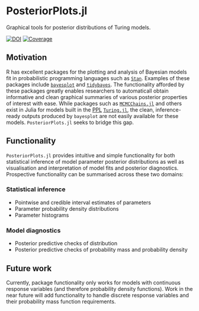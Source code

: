 # PosteriorPlots.jl
Graphical tools for posterior distributions of Turing models.

[![DOI](https://zenodo.org/badge/386667603.svg)](https://zenodo.org/badge/latestdoi/386667603)
[![Coverage](https://codecov.io/gh/hendersontrent/PosteriorPlots.jl/branch/master/graph/badge.svg)](https://codecov.io/gh/hendersontrent/PosteriorPlots.jl)

## Motivation

R has excellent packages for the plotting and analysis of Bayesian models fit in probabilistic programming languages such as [`Stan`](https://mc-stan.org). Examples of these packages include [`bayesplot`](http://mc-stan.org/bayesplot/) and [`tidybayes`](http://mjskay.github.io/tidybayes/). The functionality afforded by these packages greatly enables researchers to automaticall obtain informative and clean graphical summaries of various posterior properties of interest with ease. While packages such as [`MCMCChains.jl`](https://turinglang.github.io/MCMCChains.jl/dev/) and others exist in Julia for models built in the [PPL](https://en.wikipedia.org/wiki/Probabilistic_programming) [`Turing.jl`](https://turing.ml/stable/), the clean, inference-ready outputs produced by `bayesplot` are not easily available for these models. `PosteriorPlots.jl` seeks to bridge this gap.

## Functionality

`PosteriorPlots.jl` provides intuitive and simple functionality for both statistical inference of model parameter posterior distributions as well as visualisation and interpretation of model fits and posterior diagnostics. Prospective functionality can be summarised across these two domains:

### Statistical inference

* Pointwise and credible interval estimates of parameters
* Parameter probability density distributions
* Parameter histograms

### Model diagnostics

* Posterior predictive checks of distribution
* Posterior predictive checks of probability mass and probability density

## Future work

Currently, package functionality only works for models with continuous response variables (and therefore probability density functions). Work in the near future will add functionality to handle discrete response variables and their probability mass function requirements.
